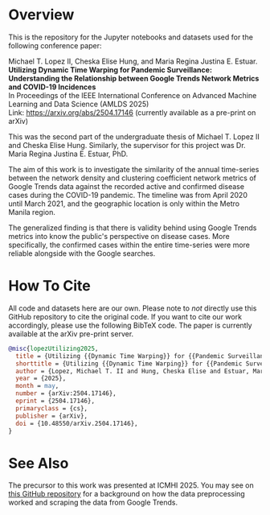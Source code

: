 # Overview

This is the repository for the Jupyter notebooks and datasets used for the following conference paper:

Michael T. Lopez II, Cheska Elise Hung, and Maria Regina Justina E. Estuar.\
**Utilizing Dynamic Time Warping for Pandemic Surveillance: Understanding the Relationship between Google Trends Network Metrics and COVID-19 Incidences**\
In Proceedings of the IEEE International Conference on Advanced Machine Learning and Data Science (AMLDS 2025)\
Link: https://arxiv.org/abs/2504.17146 (currently available as a pre-print on arXiv)

This was the second part of the undergraduate thesis of Michael T. Lopez II and Cheska Elise Hung. Similarly, the supervisor for this project was Dr. Maria Regina Justina E. Estuar, PhD. 

The aim of this work is to investigate the similarity of the annual time-series between the network density and clustering coefficient network metrics of Google Trends data against the recorded active and confirmed disease cases during the COVID-19 pandemic. The timeline was from April 2020 until March 2021, and the geographic location is only within the Metro Manila region.

The generalized finding is that there is validity behind using Google Trends metrics into know the public's perspective on disease cases. More specifically, the confirmed cases within the entire time-series were more reliable alongside with the Google searches.

# How To Cite

All code and datasets here are our own. Please note to *not* directly use this GitHub repository to cite the original code. If you want to cite our work accordingly, please use the following BibTeX code. The paper is currently available at the arXiv pre-print server.

```bibtex
@misc{lopezUtilizing2025,
  title = {Utilizing {{Dynamic Time Warping}} for {{Pandemic Surveillance}}: {{Understanding}} the {{Relationship}} between {{Google Trends Network Metrics}} and {{COVID-19 Incidences}}},
  shorttitle = {Utilizing {{Dynamic Time Warping}} for {{Pandemic Surveillance}}},
  author = {Lopez, Michael T. II and Hung, Cheska Elise and Estuar, Maria Regina Justina E.},
  year = {2025},
  month = may,
  number = {arXiv:2504.17146},
  eprint = {2504.17146},
  primaryclass = {cs},
  publisher = {arXiv},
  doi = {10.48550/arXiv.2504.17146},
}
```

# See Also

The precursor to this work was presented at ICMHI 2025. You may see on [this GitHub repository](https://github.com/michaellopezii/2025_ICMHI_Google_Trends_Network_Data) for a background on how the data preprocessing worked and scraping the data from Google Trends.

